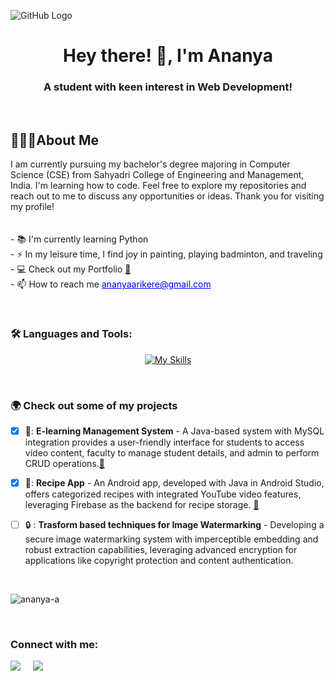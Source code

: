 ![GitHub Logo](https://user-images.githubusercontent.com/72432803/285231570-39da5882-0dcc-4269-af11-5a0a5cbaec6b.png)

<h1 align="center">Hey there! 👋, I'm Ananya</h1>
<h3 align="center">A student with keen interest in Web Development!</h3>

<br />

<h2>👩🏻‍💻About Me</h2>

<p align="left">I am currently pursuing my bachelor's degree majoring in Computer Science (CSE) from Sahyadri College of Engineering and Management, India. I'm learning how to code. Feel free to explore my repositories and reach out to me to discuss any opportunities or ideas. Thank you for visiting my profile!<br /><br><br>- 📚 I'm currently learning Python<br>- ⚡ In my leisure time, I find joy in painting, playing badminton, and traveling<br>
- 💻 Check out my Portfolio <a href="https://ananyadharmaraj.carrd.co/">🔗</a> <br />
<!-- - 📫 How to reach me ananyaarikere@gmail.com -->
- 📫 How to reach me <a href="mailto:ananyaarikere@gmail.com" style="color: blue;">ananyaarikere@gmail.com</a>
</p>

<br />

<h3 align="left">🛠 Languages and Tools:</h3>

  <p align="center">
  <a href="https://skillicons.dev/icons?i=java,html,css,c,python,mysql,eclipse,firebase,vscode">
    <img src="https://skillicons.dev/icons?i=java,html,css,c,python,mysql,eclipse,firebase,vscode" alt="My Skills" margin-right="20px">
  </a>
</p>

<br />

### :earth_africa: Check out some of my projects  
- [x] 🏫: **E-learning Management System** - A Java-based system with MySQL integration provides a user-friendly interface for students to access video content, faculty to manage student details, and admin to perform CRUD operations.<a href="https://github.com/Ananya-a/DBMS-lms">🔗</a>
- [x] 🍴: **Recipe App** - An Android app, developed with Java in Android Studio, offers categorized recipes with integrated YouTube video features, leveraging Firebase as the backend for recipe storage. <a href="https://github.com/Ananya-a/Recipe-app">🔗</a>
- [ ] 🔒 : **Trasform based techniques for Image Watermarking** - Developing a secure image watermarking system with imperceptible embedding and robust extraction capabilities, leveraging advanced encryption for applications like copyright protection and content authentication.


<br />

<p><img align="center" src="https://github-readme-stats.vercel.app/api/top-langs?username=ananya-a&show_icons=true&locale=en&layout=compact" alt="ananya-a" /></p>

<br />

<h3 align="left">Connect with me:</h3>
<p>
  <a href="https://www.linkedin.com/in/ananya-a-128a67202/"><img src="https://img.shields.io/badge/linkedin-%230077B5.svg?&style=for-the-badge&logo=linkedin&logoColor=white" /></a>&nbsp;&nbsp;&nbsp;&nbsp;
  <a href="mailto:ananyadharmaraj19@gmail.com?subject=Olá%20Ananya"><img src="https://img.shields.io/badge/gmail-%23D14836.svg?&style=for-the-badge&logo=gmail&logoColor=white" /></a>&nbsp;&nbsp;&nbsp;&nbsp;
</p>
